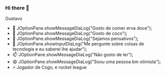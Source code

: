 ### Hi there 👋

<!--
**fastyzin/fastyzin** is a ✨ _special_ ✨ repository because its `README.md` (this file) appears on your GitHub profile.

Here are some ideas to get you started:

--> Gustavo
- 🌱 JOptionPane.showMessageDiaLog("Gosto de comer erva doce");
- 👯 JOptionPane.showMessageDiaLog("Gosto de coco");
- 🤔 JOptionPane.showMessageDiaLog("Sejamos pensativos");
- 💬 JOptionPane.showInputDiaLog("Me pergunte sobre coisas de tecnologia e eu saberei lhe ajudar");
- 📫 JOptionPane.showMessageDiaLog("Não gosto de ler");
- 😄 JOptionPane.showMessageDiaLog("Soou uma pessoa bm otimista");
- ⚡ Jogador de Csgo, e rocket league


